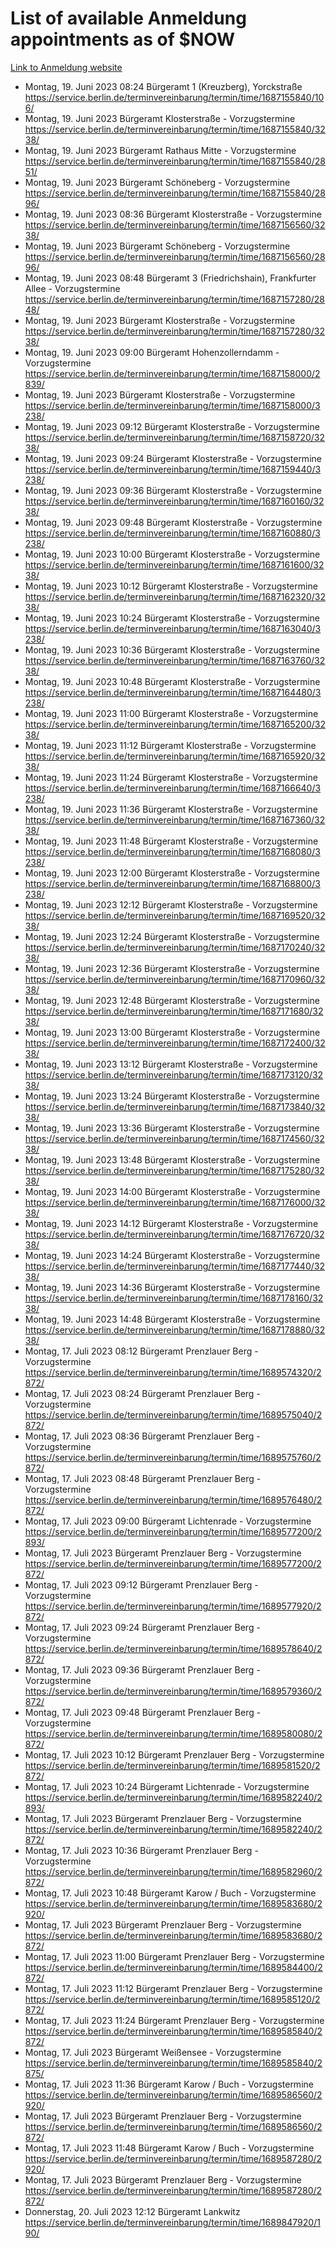 # List of available Anmeldung appointments as of $NOW
[Link to Anmeldung website](https://service.berlin.de/terminvereinbarung/termin/tag.php?termin=1&anliegen[]=120686&dienstleisterlist=122210,122217,327316,122219,327312,122227,327314,122231,327346,122243,327348,122254,122252,329742,122260,329745,122262,329748,122271,327278,122273,327274,122277,327276,330436,122280,327294,122282,327290,122284,327292,122291,327270,122285,327266,122286,327264,122296,327268,150230,329760,122297,327286,122294,327284,122312,329763,122314,329775,122304,327330,122311,327334,122309,327332,317869,122281,327352,122279,329772,122283,122276,327324,122274,327326,122267,329766,122246,327318,122251,327320,122257,327322,122208,327298,122226,327300&herkunft=http%3A%2F%2Fservice.berlin.de%2Fdienstleistung%2F120686%2F)
- Montag, 19. Juni 2023 08:24 Bürgeramt 1 (Kreuzberg), Yorckstraße https://service.berlin.de/terminvereinbarung/termin/time/1687155840/106/
- Montag, 19. Juni 2023  Bürgeramt Klosterstraße - Vorzugstermine https://service.berlin.de/terminvereinbarung/termin/time/1687155840/3238/
- Montag, 19. Juni 2023  Bürgeramt Rathaus Mitte - Vorzugstermine https://service.berlin.de/terminvereinbarung/termin/time/1687155840/2851/
- Montag, 19. Juni 2023  Bürgeramt Schöneberg - Vorzugstermine https://service.berlin.de/terminvereinbarung/termin/time/1687155840/2896/
- Montag, 19. Juni 2023 08:36 Bürgeramt Klosterstraße - Vorzugstermine https://service.berlin.de/terminvereinbarung/termin/time/1687156560/3238/
- Montag, 19. Juni 2023  Bürgeramt Schöneberg - Vorzugstermine https://service.berlin.de/terminvereinbarung/termin/time/1687156560/2896/
- Montag, 19. Juni 2023 08:48 Bürgeramt 3 (Friedrichshain), Frankfurter Allee - Vorzugstermine https://service.berlin.de/terminvereinbarung/termin/time/1687157280/2848/
- Montag, 19. Juni 2023  Bürgeramt Klosterstraße - Vorzugstermine https://service.berlin.de/terminvereinbarung/termin/time/1687157280/3238/
- Montag, 19. Juni 2023 09:00 Bürgeramt Hohenzollerndamm - Vorzugstermine https://service.berlin.de/terminvereinbarung/termin/time/1687158000/2839/
- Montag, 19. Juni 2023  Bürgeramt Klosterstraße - Vorzugstermine https://service.berlin.de/terminvereinbarung/termin/time/1687158000/3238/
- Montag, 19. Juni 2023 09:12 Bürgeramt Klosterstraße - Vorzugstermine https://service.berlin.de/terminvereinbarung/termin/time/1687158720/3238/
- Montag, 19. Juni 2023 09:24 Bürgeramt Klosterstraße - Vorzugstermine https://service.berlin.de/terminvereinbarung/termin/time/1687159440/3238/
- Montag, 19. Juni 2023 09:36 Bürgeramt Klosterstraße - Vorzugstermine https://service.berlin.de/terminvereinbarung/termin/time/1687160160/3238/
- Montag, 19. Juni 2023 09:48 Bürgeramt Klosterstraße - Vorzugstermine https://service.berlin.de/terminvereinbarung/termin/time/1687160880/3238/
- Montag, 19. Juni 2023 10:00 Bürgeramt Klosterstraße - Vorzugstermine https://service.berlin.de/terminvereinbarung/termin/time/1687161600/3238/
- Montag, 19. Juni 2023 10:12 Bürgeramt Klosterstraße - Vorzugstermine https://service.berlin.de/terminvereinbarung/termin/time/1687162320/3238/
- Montag, 19. Juni 2023 10:24 Bürgeramt Klosterstraße - Vorzugstermine https://service.berlin.de/terminvereinbarung/termin/time/1687163040/3238/
- Montag, 19. Juni 2023 10:36 Bürgeramt Klosterstraße - Vorzugstermine https://service.berlin.de/terminvereinbarung/termin/time/1687163760/3238/
- Montag, 19. Juni 2023 10:48 Bürgeramt Klosterstraße - Vorzugstermine https://service.berlin.de/terminvereinbarung/termin/time/1687164480/3238/
- Montag, 19. Juni 2023 11:00 Bürgeramt Klosterstraße - Vorzugstermine https://service.berlin.de/terminvereinbarung/termin/time/1687165200/3238/
- Montag, 19. Juni 2023 11:12 Bürgeramt Klosterstraße - Vorzugstermine https://service.berlin.de/terminvereinbarung/termin/time/1687165920/3238/
- Montag, 19. Juni 2023 11:24 Bürgeramt Klosterstraße - Vorzugstermine https://service.berlin.de/terminvereinbarung/termin/time/1687166640/3238/
- Montag, 19. Juni 2023 11:36 Bürgeramt Klosterstraße - Vorzugstermine https://service.berlin.de/terminvereinbarung/termin/time/1687167360/3238/
- Montag, 19. Juni 2023 11:48 Bürgeramt Klosterstraße - Vorzugstermine https://service.berlin.de/terminvereinbarung/termin/time/1687168080/3238/
- Montag, 19. Juni 2023 12:00 Bürgeramt Klosterstraße - Vorzugstermine https://service.berlin.de/terminvereinbarung/termin/time/1687168800/3238/
- Montag, 19. Juni 2023 12:12 Bürgeramt Klosterstraße - Vorzugstermine https://service.berlin.de/terminvereinbarung/termin/time/1687169520/3238/
- Montag, 19. Juni 2023 12:24 Bürgeramt Klosterstraße - Vorzugstermine https://service.berlin.de/terminvereinbarung/termin/time/1687170240/3238/
- Montag, 19. Juni 2023 12:36 Bürgeramt Klosterstraße - Vorzugstermine https://service.berlin.de/terminvereinbarung/termin/time/1687170960/3238/
- Montag, 19. Juni 2023 12:48 Bürgeramt Klosterstraße - Vorzugstermine https://service.berlin.de/terminvereinbarung/termin/time/1687171680/3238/
- Montag, 19. Juni 2023 13:00 Bürgeramt Klosterstraße - Vorzugstermine https://service.berlin.de/terminvereinbarung/termin/time/1687172400/3238/
- Montag, 19. Juni 2023 13:12 Bürgeramt Klosterstraße - Vorzugstermine https://service.berlin.de/terminvereinbarung/termin/time/1687173120/3238/
- Montag, 19. Juni 2023 13:24 Bürgeramt Klosterstraße - Vorzugstermine https://service.berlin.de/terminvereinbarung/termin/time/1687173840/3238/
- Montag, 19. Juni 2023 13:36 Bürgeramt Klosterstraße - Vorzugstermine https://service.berlin.de/terminvereinbarung/termin/time/1687174560/3238/
- Montag, 19. Juni 2023 13:48 Bürgeramt Klosterstraße - Vorzugstermine https://service.berlin.de/terminvereinbarung/termin/time/1687175280/3238/
- Montag, 19. Juni 2023 14:00 Bürgeramt Klosterstraße - Vorzugstermine https://service.berlin.de/terminvereinbarung/termin/time/1687176000/3238/
- Montag, 19. Juni 2023 14:12 Bürgeramt Klosterstraße - Vorzugstermine https://service.berlin.de/terminvereinbarung/termin/time/1687176720/3238/
- Montag, 19. Juni 2023 14:24 Bürgeramt Klosterstraße - Vorzugstermine https://service.berlin.de/terminvereinbarung/termin/time/1687177440/3238/
- Montag, 19. Juni 2023 14:36 Bürgeramt Klosterstraße - Vorzugstermine https://service.berlin.de/terminvereinbarung/termin/time/1687178160/3238/
- Montag, 19. Juni 2023 14:48 Bürgeramt Klosterstraße - Vorzugstermine https://service.berlin.de/terminvereinbarung/termin/time/1687178880/3238/
- Montag, 17. Juli 2023 08:12 Bürgeramt Prenzlauer Berg - Vorzugstermine https://service.berlin.de/terminvereinbarung/termin/time/1689574320/2872/
- Montag, 17. Juli 2023 08:24 Bürgeramt Prenzlauer Berg - Vorzugstermine https://service.berlin.de/terminvereinbarung/termin/time/1689575040/2872/
- Montag, 17. Juli 2023 08:36 Bürgeramt Prenzlauer Berg - Vorzugstermine https://service.berlin.de/terminvereinbarung/termin/time/1689575760/2872/
- Montag, 17. Juli 2023 08:48 Bürgeramt Prenzlauer Berg - Vorzugstermine https://service.berlin.de/terminvereinbarung/termin/time/1689576480/2872/
- Montag, 17. Juli 2023 09:00 Bürgeramt Lichtenrade - Vorzugstermine https://service.berlin.de/terminvereinbarung/termin/time/1689577200/2893/
- Montag, 17. Juli 2023  Bürgeramt Prenzlauer Berg - Vorzugstermine https://service.berlin.de/terminvereinbarung/termin/time/1689577200/2872/
- Montag, 17. Juli 2023 09:12 Bürgeramt Prenzlauer Berg - Vorzugstermine https://service.berlin.de/terminvereinbarung/termin/time/1689577920/2872/
- Montag, 17. Juli 2023 09:24 Bürgeramt Prenzlauer Berg - Vorzugstermine https://service.berlin.de/terminvereinbarung/termin/time/1689578640/2872/
- Montag, 17. Juli 2023 09:36 Bürgeramt Prenzlauer Berg - Vorzugstermine https://service.berlin.de/terminvereinbarung/termin/time/1689579360/2872/
- Montag, 17. Juli 2023 09:48 Bürgeramt Prenzlauer Berg - Vorzugstermine https://service.berlin.de/terminvereinbarung/termin/time/1689580080/2872/
- Montag, 17. Juli 2023 10:12 Bürgeramt Prenzlauer Berg - Vorzugstermine https://service.berlin.de/terminvereinbarung/termin/time/1689581520/2872/
- Montag, 17. Juli 2023 10:24 Bürgeramt Lichtenrade - Vorzugstermine https://service.berlin.de/terminvereinbarung/termin/time/1689582240/2893/
- Montag, 17. Juli 2023  Bürgeramt Prenzlauer Berg - Vorzugstermine https://service.berlin.de/terminvereinbarung/termin/time/1689582240/2872/
- Montag, 17. Juli 2023 10:36 Bürgeramt Prenzlauer Berg - Vorzugstermine https://service.berlin.de/terminvereinbarung/termin/time/1689582960/2872/
- Montag, 17. Juli 2023 10:48 Bürgeramt Karow / Buch - Vorzugstermine https://service.berlin.de/terminvereinbarung/termin/time/1689583680/2920/
- Montag, 17. Juli 2023  Bürgeramt Prenzlauer Berg - Vorzugstermine https://service.berlin.de/terminvereinbarung/termin/time/1689583680/2872/
- Montag, 17. Juli 2023 11:00 Bürgeramt Prenzlauer Berg - Vorzugstermine https://service.berlin.de/terminvereinbarung/termin/time/1689584400/2872/
- Montag, 17. Juli 2023 11:12 Bürgeramt Prenzlauer Berg - Vorzugstermine https://service.berlin.de/terminvereinbarung/termin/time/1689585120/2872/
- Montag, 17. Juli 2023 11:24 Bürgeramt Prenzlauer Berg - Vorzugstermine https://service.berlin.de/terminvereinbarung/termin/time/1689585840/2872/
- Montag, 17. Juli 2023  Bürgeramt Weißensee - Vorzugstermine https://service.berlin.de/terminvereinbarung/termin/time/1689585840/2875/
- Montag, 17. Juli 2023 11:36 Bürgeramt Karow / Buch - Vorzugstermine https://service.berlin.de/terminvereinbarung/termin/time/1689586560/2920/
- Montag, 17. Juli 2023  Bürgeramt Prenzlauer Berg - Vorzugstermine https://service.berlin.de/terminvereinbarung/termin/time/1689586560/2872/
- Montag, 17. Juli 2023 11:48 Bürgeramt Karow / Buch - Vorzugstermine https://service.berlin.de/terminvereinbarung/termin/time/1689587280/2920/
- Montag, 17. Juli 2023  Bürgeramt Prenzlauer Berg - Vorzugstermine https://service.berlin.de/terminvereinbarung/termin/time/1689587280/2872/
- Donnerstag, 20. Juli 2023 12:12 Bürgeramt Lankwitz https://service.berlin.de/terminvereinbarung/termin/time/1689847920/190/
